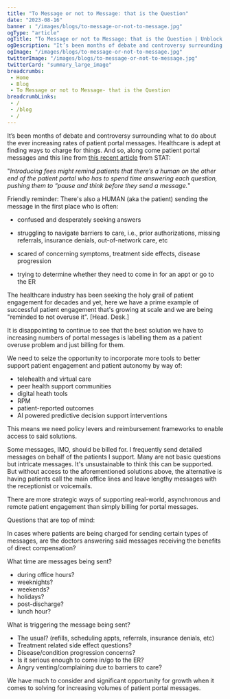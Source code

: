```yaml
--- 
title: "To Message or not to Message: that is the Question"
date: "2023-08-16"
banner : "/images/blogs/to-message-or-not-to-message.jpg"
ogType: "article"
ogTitle: "To Message or not to Message: that is the Question | Unblock Health"
ogDescription: "It’s been months of debate and controversy surrounding what to do about the ever increasing rates of patient portal messages. Healthcare is adept at finding ways to charge for things."
ogImage: "/images/blogs/to-message-or-not-to-message.jpg"
twitterImage: "/images/blogs/to-message-or-not-to-message.jpg"
twitterCard: "summary_large_image"
breadcrumbs:
 - Home
 - Blog
 - To Message or not to Message- that is the Question
breadcrumbLinks:
 - / 
 - /blog
 - / 
---
```



It’s been months of debate and controversy surrounding what to do about the ever increasing rates of patient portal messages. Healthcare is adept at finding ways to charge for things. And so, along come patient portal messages and this line from <a href="https://www.statnews.com/2023/07/13/hospitals-patient-portal-message-bills-insurance/#:~:text=Health%20systems%20drowning%20in,for%20especially%20time-consuming%20responses">this recent article</a> from STAT:

"*Introducing fees might remind patients that there’s a human on the other end of the patient portal who has to spend time answering each question, pushing them to “pause and think before they send a message.*"

Friendly reminder: There's also a HUMAN (aka the patient) sending the message in the first place who is often:

- confused and desperately seeking answers

- struggling to navigate barriers to care, i.e., prior authorizations, missing referrals, insurance denials, out-of-network care, etc

- scared of concerning symptoms, treatment side effects, disease progression

- trying to determine whether they need to come in for an appt or go to the ER

The healthcare industry has been seeking the holy grail of patient engagement for decades and yet, here we have a prime example of successful patient engagement that's growing at scale and we are being "reminded to not overuse it". [Head. Desk.]

It is disappointing to continue to see that the best solution we have to increasing numbers of portal messages is labelling them as a patient overuse problem and just billing for them.

We need to seize the opportunity to incorporate more tools to better support patient engagement and patient autonomy by way of:

- telehealth and virtual care
- peer health support communities 
- digital heath tools
- RPM
- patient-reported outcomes
- AI powered predictive decision support interventions

This means we need policy levers and reimbursement frameworks to enable access to said solutions. 

Some messages, IMO, should be billed for. I frequently send detailed messages on behalf of the patients I support. Many are not basic questions but intricate messages. It's unsustainable to think this can be supported. But without access to the aforementioned solutions above, the alternative is having patients call the main office lines and leave lengthy messages with the receptionist or voicemails.

There are more strategic ways of supporting real-world, asynchronous and remote patient engagement than simply billing for portal messages.

Questions that are top of mind:

In cases where patients are being charged for sending certain types of messages, are the doctors answering said messages receiving the benefits of direct compensation?

What time are messages being sent?

- during office hours? 
- weeknights? 
- weekends?
- holidays?
- post-discharge?
- lunch hour?

What is triggering the message being sent? 

- The usual? (refills, scheduling appts, referrals, insurance denials, etc)
- Treatment related side effect questions?
- Disease/condition progression concerns?
- Is it serious enough to come in/go to the ER?
- Angry venting/complaining due to barriers to care?

We have much to consider and significant opportunity for growth when it comes to solving for increasing volumes of patient portal messages.
